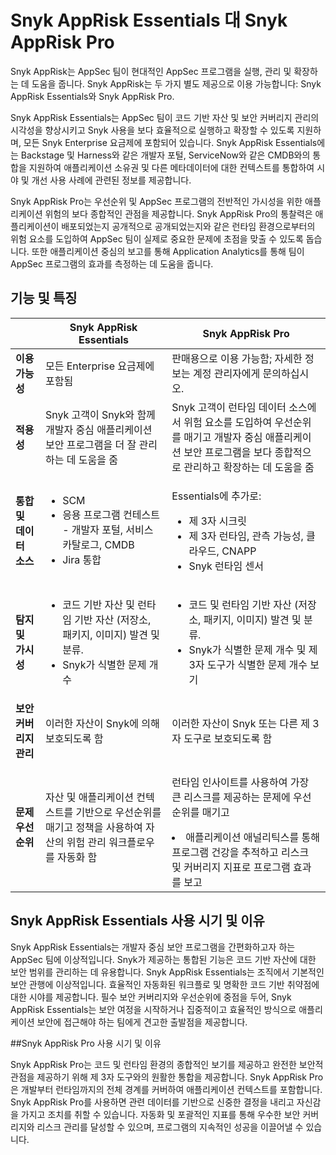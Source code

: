 # Snyk AppRisk Essentials 대 Snyk AppRisk Pro

Snyk AppRisk는 AppSec 팀이 현대적인 AppSec 프로그램을 실행, 관리 및 확장하는 데 도움을 줍니다. Snyk AppRisk는 두 가지 별도 제공으로 이용 가능합니다: Snyk AppRisk Essentials와 Snyk AppRisk Pro.

Snyk AppRisk Essentials는 AppSec 팀이 코드 기반 자산 및 보안 커버리지 관리의 시각성을 향상시키고 Snyk 사용을 보다 효율적으로 실행하고 확장할 수 있도록 지원하며, 모든 Snyk Enterprise 요금제에 포함되어 있습니다. Snyk AppRisk Essentials에는 Backstage 및 Harness와 같은 개발자 포털, ServiceNow와 같은 CMDB와의 통합을 지원하여 애플리케이션 소유권 및 다른 메타데이터에 대한 컨텍스트를 통합하여 시야 및 개선 사용 사례에 관련된 정보를 제공합니다.

Snyk AppRisk Pro는 우선순위 및 AppSec 프로그램의 전반적인 가시성을 위한 애플리케이션 위험의 보다 종합적인 관점을 제공합니다. Snyk AppRisk Pro의 통찰력은 애플리케이션이 배포되었는지 공개적으로 공개되었는지와 같은 런타임 환경으로부터의 위험 요소를 도입하여 AppSec 팀이 실제로 중요한 문제에 초점을 맞출 수 있도록 돕습니다. 또한 애플리케이션 중심의 보고를 통해 Application Analytics를 통해 팀이 AppSec 프로그램의 효과를 측정하는 데 도움을 줍니다.

## 기능 및 특징

|                                   | Snyk AppRisk Essentials                                                                                                                                      | Snyk AppRisk Pro                                                                                                                                                                                                                  |
| --------------------------------- | ------------------------------------------------------------------------------------------------------------------------------------------------------------ | --------------------------------------------------------------------------------------------------------------------------------------------------------------------------------------------------------------------------------- |
| **이용 가능성**                  | 모든 Enterprise 요금제에 포함됨                                                                                                                          | 판매용으로 이용 가능함; 자세한 정보는 계정 관리자에게 문의하십시오.                                                                                                                                                       |
| **적용성**                 | Snyk 고객이 Snyk와 함께 개발자 중심 애플리케이션 보안 프로그램을 더 잘 관리하는 데 도움을 줌                                                             | Snyk 고객이 런타임 데이터 소스에서 위험 요소를 도입하여 우선순위를 매기고 개발자 중심 애플리케이션 보안 프로그램을 보다 종합적으로 관리하고 확장하는 데 도움을 줌                                                  |
| **통합 및 데이터 소스** | <ul><li>SCM</li><li>응용 프로그램 컨테스트 - 개발자 포털, 서비스 카탈로그, CMDB</li><li>Jira 통합</li></ul>                                      | <p>Essentials에 추가로:</p><ul><li>제 3자 시크릿</li><li>제 3자 런타임, 관측 가능성, 클라우드, CNAPP</li><li>Snyk 런타임 센서</li></ul>                                                                           |
| **탐지 및 가시성**      | <ul><li>코드 기반 자산 및 런타임 기반 자산 (저장소, 패키지, 이미지) 발견 및 분류.</li><li>Snyk가 식별한 문제 개수</li></ul> | <ul><li>코드 및 런타임 기반 자산 (저장소, 패키지, 이미지) 발견 및 분류.</li><li>Snyk가 식별한 문제 개수 및 제3자 도구가 식별한 문제 개수 보기</li></ul>                            |
| **보안 커버리지 관리**  | 이러한 자산이 Snyk에 의해 보호되도록 함                                                                                                                     | 이러한 자산이 Snyk 또는 다른 제 3자 도구로 보호되도록 함                                                                                                                                                               |
| **문제 우선 순위**          | 자산 및 애플리케이션 컨텍스트를 기반으로 우선순위를 매기고 정책을 사용하여 자산의 위험 관리 워크플로우를 자동화 함                                             | <p>런타임 인사이트를 사용하여 가장 큰 리스크를 제공하는 문제에 우선순위를 매기고</p><li>애플리케이션 애널리틱스를 통해 프로그램 건강을 추적하고 리스크 및 커버리지 지표로 프로그램 효과를 보고</li>|


## Snyk AppRisk Essentials 사용 시기 및 이유

Snyk AppRisk Essentials는 개발자 중심 보안 프로그램을 간편화하고자 하는 AppSec 팀에 이상적입니다. Snyk가 제공하는 통합된 기능은 코드 기반 자산에 대한 보안 범위를 관리하는 데 유용합니다. Snyk AppRisk Essentials는 조직에서 기본적인 보안 관행에 이상적입니다. 효율적인 자동화된 워크플로 및 명확한 코드 기반 취약점에 대한 시야를 제공합니다. 필수 보안 커버리지와 우선순위에 중점을 두어, Snyk AppRisk Essentials는 보안 여정을 시작하거나 집중적이고 효율적인 방식으로 애플리케이션 보안에 접근해야 하는 팀에게 견고한 출발점을 제공합니다.

##Snyk AppRisk Pro 사용 시기 및 이유

Snyk AppRisk Pro는 코드 및 런타임 환경의 종합적인 보기를 제공하고 완전한 보안적 관점을 제공하기 위해 제 3자 도구와의 원활한 통합을 제공합니다. Snyk AppRisk Pro은 개발부터 런타임까지의 전체 경계를 커버하여 애플리케이션 컨텍스트를 포함합니다. Snyk AppRisk Pro를 사용하면 관련 데이터를 기반으로 신중한 결정을 내리고 자신감을 가지고 조치를 취할 수 있습니다. 자동화 및 포괄적인 지표를 통해 우수한 보안 커버리지와 리스크 관리를 달성할 수 있으며, 프로그램의 지속적인 성공을 이끌어낼 수 있습니다.